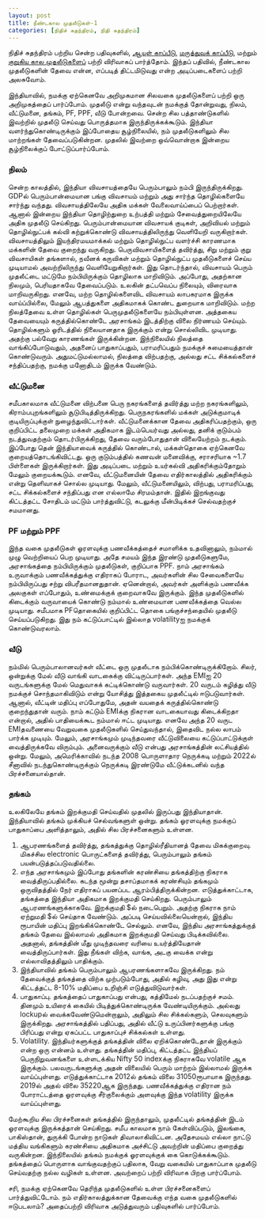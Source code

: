 ```yaml
---
layout: post
title: நீண்டகால முதலீடுகள்-1
categories: [நிதிச் சுதந்திரம், நிதி சுதந்திரம்]
---
```


நிதிச் சுதந்திரம் பற்றிய சென்ற பதிவுகளில், [ஆயுள் காப்பீடு](/6), [மருத்துவக் காப்பீடு](/7), மற்றும் [குறுகிய கால முதலீடுகளைப்](/9) பற்றி விரிவாகப் பார்த்தோம். இந்தப் பதிவில், நீண்டகால முதலீடுகளின் தேவை என்ன, எப்படித் திட்டமிடுவது என்ற அடிப்படைகளைப் பற்றி அலசுவோம்.

இந்தியாவில், நமக்கு ஏற்கெனவே அறிமுகமான சிலவகை முதலீடுகளைப் பற்றி ஒரு அறிமுகத்தைப் பார்ப்போம். முதலீடு என்று வந்தவுடன் நமக்குத் தோன்றுவது, நிலம், வீட்டுமனை, தங்கம், PF, PPF, வீடு போன்றவை. சென்ற சில பத்தாண்டுகளில் இவற்றில் முதலீடு செய்வது பொருத்தமாக இருந்திருக்கக்கூடும். இந்தியா வளர்ந்துகொண்டிருக்கும் இப்போதைய சூழ்நிலையில், நம் முதலீடுகளிலும் சில மாற்றங்கள் தேவைப்படுகின்றன. முதலில் இவற்றை ஒவ்வொன்றாக இன்றைய சூழ்நிலைக்குப் போட்டுப்பார்ப்போம்.

### நிலம்
சென்ற காலத்தில், இந்தியா விவசாயத்தையே பெரும்பாலும் நம்பி இருந்திருக்கிறது. GDPல் பெரும்பான்மையான பங்கு விவசாயம் மற்றும் அது சார்ந்த தொழில்களையே சார்ந்து வந்தது. விவசாயத்திலேயே அதிக மக்கள் வேலைவாய்ப்பைப் பெற்றார்கள். ஆனால் இன்றைய இந்தியா தொழிற்துறை உற்பத்தி மற்றும் சேவைத்துறையிலேயே அதிக முதலீடு செய்கிறது. பெரும்பான்மையான விவசாயக் குடிகள், அறிவியல் மற்றும் தொழில்நுட்பக் கல்வி கற்றுக்கொண்டு விவசாயத்திலிருந்து வெளியேறி வருகிறார்கள். விவசாயத்திலும் இயந்திரமயமாக்கல் மற்றும் தொழில்நுட்ப வளர்ச்சி காரணமாக மக்களின் தேவை குறைந்து வருகிறது. பெருவிவசாயிகளைத் தவிர்த்து, சிறு மற்றும் குறு விவசாயிகள் தங்களால், நவீனக் கருவிகள் மற்றும் தொழில்நுட்ப முதலீடுகளைச் செய்ய முடியாமல் அவற்றிலிருந்து வெளியேறுகிறார்கள். இது தொடர்ந்தால், விவசாயம் பெரும் முதலீட்டை மட்டுமே நம்பியிருக்கும் தொழிலாக மாறிவிடும். அப்போது, அதற்கான நிலமும், பெரியதாகவே தேவைப்படும். உலகின் தட்பவெப்ப நிலையும், விரைவாக மாறிவருகிறது. எனவே, மற்ற தொழில்களைவிட விவசாயம் லாபகரமாக இருக்க வாய்ப்பில்லை, மேலும் ஆபத்துகளை அதிகமாகக் கொண்ட துறையாக மாறிவிடும். மற்ற நிலத்தேவை உள்ள தொழில்கள் பெருமுதலீடுகளையே நம்பியுள்ளன. அத்தகைய தேவையையும் கருத்தில்கொண்டே அரசாங்கம் இடத்திற்கு விலை நிர்ணயம் செய்யும். தொழில்களும் ஓரிடத்தில் நிலையானதாக இருக்கும் என்று சொல்லிவிட முடியாது. அதற்கு பல்வேறு காரணங்கள் இருக்கின்றன. இந்நிலையில் நிலத்தை வாங்கிப்போடுவதும், அதனைப் பாதுகாப்பதும், பராமரிப்பதும் நமக்குச் சுமையைத்தான் கொண்டுவரும். அதுமட்டுமல்லாமல், நிலத்தை விற்பதற்கு, அல்லது சட்ட சிக்கல்களைச் சந்திப்பதற்கு, நமக்கு மனோதிடம் இருக்க வேண்டும்.

### வீட்டுமனை
சமீபகாலமாக வீட்டுமனை விற்பனை பெரு நகரங்களைத் தவிர்த்து மற்ற நகரங்களிலும், கிராம்பபுறங்களிலும் சூடுபிடித்திருக்கிறது. பெருநகரங்களில் மக்கள் அடுக்குமாடிக் குடியிருப்புக்குள் நுழைந்துவிட்டார்கள். வீட்டுமனைக்கான தேவை அதிகரிப்பதற்கும், ஒரு குறிப்பிட்ட தலைமுறை மக்கள் அதிகமாக இடம்பெயர்வது அல்லது, தனிக் குடும்பம் நடத்துவதற்கும் தொடர்பிருக்கிறது, தேவை வரும்போதுதான் விலையேற்றம் நடக்கும். இப்போது தென் இந்தியாவைக் கருத்தில் கொண்டால், மக்கள்தொகை ஏற்கெனவே குறையத்தொடங்கிவிட்டது. ஒரு குடும்பத்தில் கணவன் மனைவிக்கு, சராசரியாக ~1.7 பிள்ளைகள் இருக்கிறார்கள். இது அடிப்படை மற்றும் உயர்கல்வி அதிகரிக்கும்தோறும் மேலும் குறையக்கூடும். எனவே, வீட்டுமனையின் தேவை எதிர்காலத்தில் அதிகரிக்கும் என்று தெளிவாகச் சொல்ல முடியாது.  மேலும், வீட்டுமனையிலும், விற்பது, பராமரிப்பது, சட்ட சிக்கல்களைச் சந்திப்பது என எல்லாமே சிரமம்தான். இதில் இறங்குவது கிட்டத்தட்ட சோதிடம் மட்டும் பார்த்துவிட்டு, கடலுக்கு  மீன்பிடிக்கச் செல்வதற்குச் சமமானது.

### PF மற்றும் PPF
இந்த வகை முதலீடுகள் ஓரளவுக்கு பணவீக்கத்தைச் சமாளிக்க உதவினாலும், நம்மால் முழு வெற்றியைப் பெற முடியாது. அதே சமயம் இந்த இரண்டு முதலீடுகளுமே, அரசாங்கத்தை நம்பியிருக்கும் முதலீடுகள், குறிப்பாக PPF. நாம் அரசாங்கம் உருவாக்கும் பணவீக்கத்துக்கு எதிராகப் போராட, அவர்களின் சில சேவைகளையே நம்பியிருப்பது சற்று விபரீதமானதுதான். ஏனென்றால், அவர்கள் அளிக்கும் பணவீக்க அலகுகள் எப்போதும், உண்மைக்குக் குறைவாகவே இருக்கும். இந்த முதலீடுகளில் கிடைக்கும் வருவாயைக் கொண்டு நம்மால் உண்மையான பணவீக்கத்தை வெல்ல முடியாது. சமீபமாக PFதொகையில் குறிப்பிட்ட தொகை பங்குச்சந்தையில் முதலீடு செய்யப்படுகிறது. இது நம் கட்டுப்பாட்டில் இல்லாத volatilityஐ நமக்குக் கொண்டுவரலாம்.

### வீடு
நம்மில் பெரும்பாலானவர்கள் வீட்டை ஒரு முதலீடாக நம்பிக்கொண்டிருக்கிறோம். சிலர், ஒன்றுக்கு மேல் வீடு வாங்கி வாடகைக்கு விட்டிருப்பார்கள். அந்த EMIஐ 20 வருடங்களுக்கு மேல் மெதுவாகக் கட்டிக்கொண்டு வருவார்கள். 20 வருடம் கழித்து வீடு நமக்குச் சொந்தமாகிவிடும் என்று யோசித்து இத்தகைய முதலீட்டில் ஈடுபடுவார்கள். ஆனால், வீட்டின் மதிப்பு எப்போதுமே, அதன் வயதைக் கருத்தில்கொண்டு குறைந்துதான் வரும். நாம் கட்டும் EMIக்கு நிகரான வாடகையாவது கிடைக்கிறதா என்றால், அதில் பாதியைக்கூட நம்மால் ஈட்ட முடியாது. எனவே அந்த 20 வருட EMIதவணையை வேறுவகை முதலீடுகளில் செய்துவந்தால், இதைவிட நல்ல லாபம் பார்க்க முடியும். மேலும், அரசாங்கமும் முடிந்தவரை வீட்டுவிலையை கட்டுப்பாட்டுக்குள் வைத்திருக்கவே விரும்பும். அனைவருக்கும் வீடு என்பது அரசாங்கத்தின் லட்சியத்தில் ஒன்று. மேலும், அமெரிக்காவில் நடந்த 2008 பொருளாதார நெருக்கடி மற்றும் 2022ல் சீனாவில் நடந்துகொண்டிருக்கும் நெருக்கடி இரண்டுமே வீட்டுக்கடனில் வந்த பிரச்சனையால்தான்.

### தங்கம்
உலகிலேயே தங்கம் இறக்குமதி செய்வதில் முதலில் இருப்பது இந்தியாதான். இந்தியாவில் தங்கம் முக்கியச் செல்வங்களுள் ஒன்று. தங்கம் ஓரளவுக்கு நமக்குப் பாதுகாப்பை அளித்தாலும், அதில் சில பிரச்சனைகளும் உள்ளன.
1. ஆபரணங்களைத் தவிர்த்து, தங்கத்துக்கு தொழில்ரீதியானத் தேவை மிகக்குறைவு. மிகச்சில electronic பொருட்களைத் தவிர்த்து, பெரும்பாலும் தங்கம் பயன்படுத்தப்படுவதில்லை.
2. எந்த அரசாங்கமும் இப்போது தங்களின் கரண்சியை தங்கத்திற்கு நிகராக வைத்திருப்பதில்லை. கடந்த மூன்று தசாப்தமாகக் கரண்சியும் தங்கமும் ஒருவிதத்தில் நேர் எதிராகப் பயனப்பட ஆரம்பித்திருக்கின்றன. எடுத்துக்காட்டாக, தங்கத்தை இந்தியா அதிகமாக இறக்குமதி செய்கிறது. பெரும்பாலும் ஆபரணங்களுக்காகவே. இறக்குமதி $ல் நடைபெறும். அதற்கு நிகராக நாம் ஏற்றுமதி $ல் செய்தாக வேண்டும். அப்படி செய்யவில்லையென்றால், இந்திய ரூபாயின் மதிப்பு இறங்கிக்கொண்டே செல்லும்.  எனவே, இந்திய அரசாங்கத்துக்குத் தங்கம் தேவை இல்லாமல் அதிகமாக இறக்குமதி செய்வது பிடிக்கவில்லை. அதனால், தங்கத்தின் மீது முடிந்தவரை வரியை உயர்த்தியேதான் வைத்திருப்பார்கள். இது நீங்கள் விற்க, வாங்க, அடகு வைக்க என்று எல்லாவிதத்திலும் பாதிக்கும்.
3. இந்தியாவில் தங்கம் பெரும்பாலும் ஆபரணங்களாகவே இருக்கிறது. நம் தேவைக்குத் தங்கத்தை விற்க முற்படும்போது, அதில் கழிவு, அது இது என்று கிட்டத்தட்ட 8-10% மதிப்பை உறிஞ்சி எடுத்துவிடுவார்கள்.
4. பாதுகாப்பு. தங்கத்தைப் பாதுகாப்பது என்பது, கத்திமேல் நடப்பதற்குச் சமம். தினமும் உயிரைக் கையில் பிடித்துக்கொண்டிருக்க வேண்டியிருக்கும். அல்லது lockupல் வைக்கவேண்டுமென்றாலும், அதிலும் சில சிக்கல்களும், செலவுகளும் இருக்கிறது. அரசாங்கத்தில் பதிப்பது, அதில் வீட்டு உருப்பினர்களுக்கு பங்கு பிரிப்பது என்று ஏகப்பட்ட பாதுகாப்புச் சிக்கல்கள் உள்ளது.
5. Volatility. இந்தியர்களுக்குத் தங்கத்தின் விலை ஏறிக்கொண்டேதான் இருக்கும் என்ற ஒரு என்னம் உள்ளது. தங்கத்தின் மதிப்பு, கிட்டத்தட்ட இந்தியப் பெருநிறுவனங்களை உள்ளடக்கிய Nifty 50 indexக்கு நிகராகவே volatile ஆக இருக்கும். பலவருடங்களுக்கு அதன் விலையில் பெரும் மாற்றம் இல்லாமல் இருக்க வாய்ப்புள்ளது. எடுத்துக்காட்டாக 2012ல் தங்கம் விலை 31050ரூபாயாக இருந்தது. 2019ல் அதல் விலை 35220ஆக இருந்தது. பணவீக்கத்துக்கு எதிரான நம் போராட்டத்தை ஓரளவுக்கு சீர்குலைக்கும் அளவுக்கு இந்த volatility இருக்க வாய்ப்புள்ளது.

மேற்கூறிய சில பிரச்சனைகள் தங்கத்தில் இருந்தாலும், முதலீட்டில் தங்கத்தின் இடம் ஓரளவுக்கு இருக்கத்தான் செய்கிறது. சமீப காலமாக நாம் கேள்விப்படும், இலங்கை, பாகிஸ்தான், துருக்கி போன்ற நாடுகள் திவாலாகிவிட்டன. அதேசமயம் எல்லா நாட்டு மத்திய வங்கிகளும் கரண்சியை அதிகமாக அச்சிட்டு அவற்றின் மதிப்பை குறைத்து வருகின்றன. இந்நிலையில் தங்கம் நமக்குக் ஓரளவுக்குக் கை கொடுக்கக்கூடும். தங்கத்தைப் பொருளாக வாங்குவதற்குப் பதிலாக, வேறு வகையில் பாதுகாப்பாக முதலீடு செய்வதற்கு நல்ல வழிகள் உள்ளன. அவற்றைப் பற்றி விரிவாக பிறகு பார்ப்போம்.

சரி, நமக்கு ஏற்கெனவே தெரிந்த முதலீடுகளில் உள்ள பிரச்சனைகளைப் பார்த்துவிட்டோம். நம் எதிர்காலத்துக்கான தேவைக்கு எந்த வகை முதலீடுகளில் ஈடுபடலாம்? அதைப்பற்றி விரிவாக அடுத்துவரும் பதிவுகளில் பார்ப்போம்.